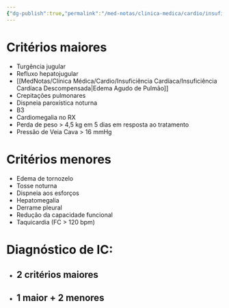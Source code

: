 ```yaml
---
{"dg-publish":true,"permalink":"/med-notas/clinica-medica/cardio/insuficiencia-cardiaca/criterios-de-framingham/"}
---
```


# Critérios maiores
- Turgência jugular
- Refluxo hepatojugular
- [[MedNotas/Clínica Médica/Cardio/Insuficiência Cardíaca/Insuficiência Cardíaca Descompensada\|Edema Agudo de Pulmão]]
- Crepitações pulmonares
- Dispneia paroxística noturna
- B3
- Cardiomegalia no RX
- Perda de peso > 4,5 kg em 5 dias em resposta ao tratamento
- Pressão de Veia Cava > 16 mmHg
# Critérios menores
- Edema de tornozelo
- Tosse noturna
- Dispneia aos esforços
- Hepatomegalia
- Derrame pleural
- Redução da capacidade funcional
- Taquicardia (FC > 120 bpm)

# Diagnóstico de IC: 
- ## 2 critérios maiores
- ## 1 maior + 2 menores
